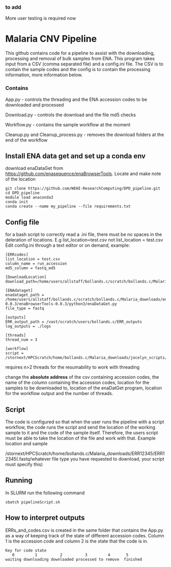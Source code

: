 ### to add
More user testing is required now

# Malaria CNV Pipeline
This github contains code for a pipeline to assist with the downloading, processing and removal of bulk samples from ENA. This program takes input from a CSV (comma separated file) and a config.ini file. The CSV is to contain the sample codes and the config is to contain the processing information, more information below.

### Contains
App.py - controls the threading and the ENA accession codes to be downloaded and processed

Download.py - controls the download and the file md5 checks

Workflow.py - contains the sample workflow at the moment

Cleanup.py and Cleanup_process.py - removes the download folders at the end of the workflow

## Install ENA data get and set up a conda env
download enaDataGet from https://github.com/enasequence/enaBrowserTools. Locate and make note of the location

```
git clone https://github.com/WEHI-ResearchComputing/DPD_pipeline.git
cd DPD_pipeline
module load anaconda3
conda init
conda create --name my_pipeline --file requirements.txt
```

## Config file
for a bash script to correctly read a .ini file, there must be no spaces in the deleration of locations. E.g
list_location=test.csv
not
list_location = test.csv
Edit config.ini through a text editor or on demand, example:

```
[ERRcodes]
list_location = test.csv
column_name = run_accession
md5_column = fastq_md5

[DownloadLocation]
download_path=/home/users/allstaff/bollands.c/scratch/bollands.c/Malaria_downloads

[ENAdataget]
enadataget_path = /home/users/allstaff/bollands.c/scratch/bollands.c/Malaria_downloads/enaBrowserTools-0.0.3/enaBrowserTools-0.0.3/python3/enaDataGet.py
file_type = fastq

[outputs]
ERR_output_path = /vast/scratch/users/bollands.c/ERR_outputs
log_outputs = ./logs

[threads]
thread_num = 3

[workflow]
script = /stornext/HPCScratch/home/bollands.c/Malaria_downloads/jocelyn_scripts/fastq2bamVivax.sh
```
requires n>2 threads for the resumability to work with threading

change the **absolute address** of the csv containing accession codes, the name of the column containing the accession codes, location for the samples to be downloaded to, location of the enaDatGet program, location for the workflow output and the number of threads.

## Script
The code is configured so that when the user runs the pipeline with a script workflow, the code runs the script and send the location of the working sample to it and the code of the sample itself. Therefore, the users script must be able to take the location of the file and work with that. Example location and sample

/stornext/HPCScratch/home/bollands.c/Malaria_downloads/ERR12345/ERR12345(.fastq/whatever file type you have requested to download, your script must specify this)


## Running
In SLURM run the following command
```
sbatch pipelineScript.sh
```
## How to interpret outputs
ERRs_and_codes.csv is created in the same folder that contains the App.py as a way of keeping track of the state of different accession codes. Column 1 is the accession code and column 2 is the state that the code is in.

```
Key for code state
   0         1          2          3         4       5
waiting downloading downloaded processed to remove  finished
```


